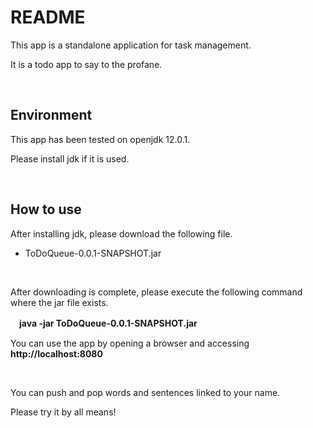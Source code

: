 # README
This app is a standalone application for task management.

It is a todo app to say to the profane.

<br />

## Environment

This app has been tested on openjdk 12.0.1.

Please install jdk if it is used.

<br />

## How to use

After installing jdk, please download the following file.

* ToDoQueue-0.0.1-SNAPSHOT.jar

<br />

After downloading is complete, please execute the following command where the jar file exists.

　**java -jar ToDoQueue-0.0.1-SNAPSHOT.jar**

You can use the app by opening a browser and accessing **http://localhost:8080**

<br />

You can push and pop words and sentences linked to your name.

Please try it by all means!